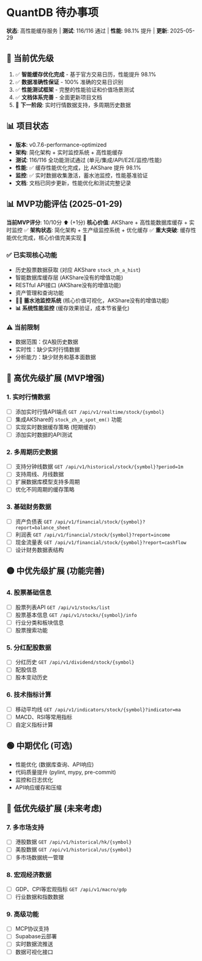 # QuantDB 待办事项

**状态**: 高性能缓存服务 | **测试**: 116/116 通过 | **性能**: 98.1% 提升 | **更新**: 2025-05-29

## 🎯 当前优先级

1. ✅ **智能缓存优化完成** - 基于官方交易日历，性能提升 98.1%
2. ✅ **数据准确性保证** - 100% 准确的交易日识别
3. ✅ **性能测试框架** - 完整的性能验证和价值场景测试
4. ✅ **文档体系完善** - 全面更新项目文档
5. 🔄 **下一阶段**: 实时行情数据支持，多周期历史数据

## 📊 项目状态

- **版本**: v0.7.6-performance-optimized
- **架构**: 简化架构 + 实时监控系统 + 高性能缓存
- **测试**: 116/116 全功能测试通过 (单元/集成/API/E2E/监控/性能)
- **性能**: ✅ 缓存性能优化完成，比 AKShare 提升 98.1%
- **监控**: ✅ 实时数据收集激活，蓄水池监控，性能基准验证
- **文档**: 文档已同步更新，性能优化和测试完整记录

## 📊 MVP功能评估 (2025-01-29)

**当前MVP评分**: 10/10分 ⬆️ (+1分)
**核心价值**: AKShare + 高性能数据库缓存 + 实时监控 ✅
**架构状态**: 简化架构 + 生产级监控系统 + 优化缓存 ✅
**重大突破**: 缓存性能优化完成，核心价值完美实现 🎉

### ✅ 已实现核心功能
- 历史股票数据获取 (对应 AKShare `stock_zh_a_hist`)
- 智能数据库缓存层 (AKShare没有的增值功能)
- RESTful API接口 (AKShare没有的增值功能)
- 资产管理和查询功能
- **🏊‍♂️ 蓄水池监控系统** (核心价值可视化，AKShare没有的增值功能)
- **📊 系统性能监控** (缓存效果验证，成本节省量化)

### ⚠️ 当前限制
- 数据范围：仅A股历史数据
- 实时性：缺少实时行情数据
- 分析能力：缺少财务和基本面数据

## 🔴 高优先级扩展 (MVP增强)

### 1. 实时行情数据
- [ ] 添加实时行情API端点 `GET /api/v1/realtime/stock/{symbol}`
- [ ] 集成AKShare的 `stock_zh_a_spot_em()` 功能
- [ ] 实现实时数据缓存策略 (短期缓存)
- [ ] 添加实时数据的API测试

### 2. 多周期历史数据
- [ ] 支持分钟线数据 `GET /api/v1/historical/stock/{symbol}?period=1m`
- [ ] 支持周线、月线数据
- [ ] 扩展数据库模型支持多周期
- [ ] 优化不同周期的缓存策略

### 3. 基础财务数据
- [ ] 资产负债表 `GET /api/v1/financial/stock/{symbol}?report=balance_sheet`
- [ ] 利润表 `GET /api/v1/financial/stock/{symbol}?report=income`
- [ ] 现金流量表 `GET /api/v1/financial/stock/{symbol}?report=cashflow`
- [ ] 设计财务数据表结构

## 🟡 中优先级扩展 (功能完善)

### 4. 股票基础信息
- [ ] 股票列表API `GET /api/v1/stocks/list`
- [ ] 股票基本信息 `GET /api/v1/stocks/{symbol}/info`
- [ ] 行业分类和板块信息
- [ ] 股票搜索功能

### 5. 分红配股数据
- [ ] 分红历史 `GET /api/v1/dividend/stock/{symbol}`
- [ ] 配股信息
- [ ] 股本变动历史

### 6. 技术指标计算
- [ ] 移动平均线 `GET /api/v1/indicators/stock/{symbol}?indicator=ma`
- [ ] MACD、RSI等常用指标
- [ ] 自定义指标计算

## 🟢 中期优化 (可选)

- 性能优化 (数据库查询、API响应)
- 代码质量提升 (pylint, mypy, pre-commit)
- 监控和日志优化
- API响应缓存和压缩

## 🔵 低优先级扩展 (未来考虑)

### 7. 多市场支持
- [ ] 港股数据 `GET /api/v1/historical/hk/{symbol}`
- [ ] 美股数据 `GET /api/v1/historical/us/{symbol}`
- [ ] 多市场数据统一管理

### 8. 宏观经济数据
- [ ] GDP、CPI等宏观指标 `GET /api/v1/macro/gdp`
- [ ] 行业数据和指数数据

### 9. 高级功能
- [ ] MCP协议支持
- [ ] Supabase云部署
- [ ] 实时数据流推送
- [ ] 数据可视化接口
